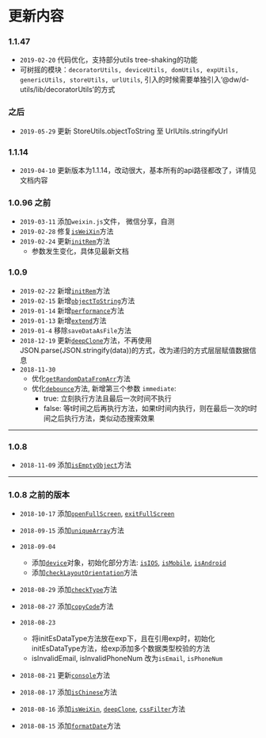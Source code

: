 # 更新内容
### 1.1.47
  - `2019-02-20` 代码优化，支持部分utils tree-shaking的功能
  - 可树摇的模块：`decoratorUtils, deviceUtils, domUtils, expUtils, genericUtils, storeUtils, urlUtils`, 引入的时候需要单独引入‘@dw/d-utils/lib/decoratorUtils’的方式

### 之后
  - `2019-05-29` 更新 StoreUtils.objectToString 至 UrlUtils.stringifyUrl

### 1.1.14
  - `2019-04-10` 更新版本为1.1.14，改动很大，基本所有的api路径都改了，详情见文档内容

### 1.0.96 之前
  - `2019-03-11` 添加`weixin.js`文件， 微信分享，自测
  - `2019-02-28` 修复[`isWeiXin`](lib/_exp#isWeiXin)方法
  - `2019-02-24` 更新[`initRem`](lib/_utils#initRem)方法
    - 参数发生变化，具体见最新文档

### 1.0.9
  - `2019-02-22` 新增[`initRem`](lib/_utils#initRem)方法
  - `2019-02-15` 新增[`objectToString`](lib/_store#objectToString)方法
  - `2019-01-14` 新增[`performance`](lib/_utils#performance)方法
  - `2019-01-13` 新增[`extend`](lib/_store#extend)方法
  - `2019-01-4` 移除`saveDataAsFile`方法
  - `2018-12-19` 更新[`deepClone`](lib/_store#deepClone)方法，不再使用JSON.parse(JSON.stringify(data))的方式，改为递归的方式层层赋值数据信息
  - `2018-11-30`
    - 优化[`getRandomDataFromArr`](lib/_store#getRandomDataFromArr)方法
    - 优化[`debounce`](lib/_utils#debounce)方法, 新增第三个参数 `immediate`: 
      - true: 立刻执行方法且最后一次时间不执行
      - false: 等t时间之后再执行方法，如果t时间内执行，则在最后一次的t时间之后执行方法，类似动态搜索效果

---
### 1.0.8
  - `2018-11-09` 添加[`isEmptyObject`](lib/_exp#isEmptyObject)方法

---
### 1.0.8 之前的版本
  - `2018-10-17` 添加[`openFullScreen`](lib/_utils#openFullScreen), [`exitFullScreen`](lib/_utils#exitFullScreen)
  - `2018-09-15` 添加[`uniqueArray`](lib/_store#uniqueArray)方法

  - `2018-09-04` 
    - 添加[`device`](lib/_device)对象，初始化部分方法: [`isIOS`](lib/_device#isIOS), [`isMobile`](lib/_device#isMobile), [`isAndroid`](lib/_device#isAndroid)
    - 添加[`checkLayoutOrientation`](lib/_device#checkLayoutOrientation)方法

  - `2018-08-29` 添加[`checkType`](lib/_store#checkType)方法

  - `2018-08-27` 添加[`copyCode`](lib/_utils#copyCode)方法

  - `2018-08-23`
    - 将initEsDataType方法放在exp下，且在引用exp时，初始化initEsDataType方法，给exp添加多个数据类型校验的方法
    - isInvalidEmail, isInvalidPhoneNum 改为`isEmail`, `isPhoneNum`

  - `2018-08-21` 更新[`console`](lib/_utils#console)方法

  - `2018-08-17` 添加[`isChinese`](lib/_exp#isChinese)方法

  - `2018-08-16` 添加[`isWeiXin`](lib/_exp#isWeiXin), [`deepClone`](lib/_store#deepClone), [`cssFilter`](lib/_dom#cssFilter)方法

  - `2018-08-15` 添加[`formatDate`](lib/_utils#formatDate)方法

